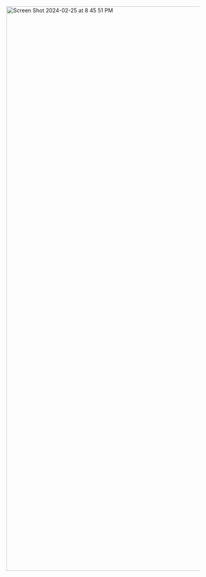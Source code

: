 <img width="1470" alt="Screen Shot 2024-02-25 at 8 45 51 PM" src="https://github.com/josieschumann7/WebDesignHomework/assets/157330534/f71affec-e13d-4718-9f97-76fa61cac539">

